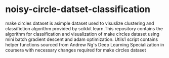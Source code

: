 # noisy-circle-datset-classification
make circles dataset is asimple dataset used to visuslize clustering and classifiction algorithm provided by scikkit learn.This repository contains the algorithm for classification and visualization of make circles dataset using mini batch gradient descent and adam optimization. Utils1 script contains helper functions sourced from Andrew Ng's Deep Learning Specialization in coursera with necessary changes required for make circles dataset
